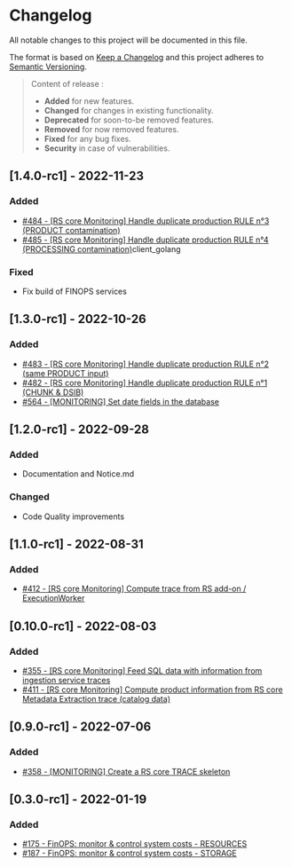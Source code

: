 # Changelog
All notable changes to this project will be documented in this file.

The format is based on [Keep a Changelog](https://keepachangelog.com/en/1.0.0/) and this project adheres to [Semantic Versioning](https://semver.org/spec/v2.0.0.html).

> Content of release :
> - **Added** for new features.
> - **Changed** for changes in existing functionality.
> - **Deprecated** for soon-to-be removed features.
> - **Removed** for now removed features.
> - **Fixed** for any bug fixes.
> - **Security** in case of vulnerabilities.

## [1.4.0-rc1] - 2022-11-23
### Added
- [#484 - [RS core Monitoring] Handle duplicate production RULE n°3 (PRODUCT contamination)](https://github.com/COPRS/rs-issues/issues/484)
- [#485 - [RS core Monitoring] Handle duplicate production RULE n°4 (PROCESSING contamination)](https://github.com/COPRS/rs-issues/issues/485)client_golang
### Fixed
- Fix build of FINOPS services

## [1.3.0-rc1] - 2022-10-26
### Added
- [#483 - [RS core Monitoring] Handle duplicate production RULE n°2 (same PRODUCT input)](https://github.com/COPRS/rs-issues/issues/483)
- [#482 - [RS core Monitoring] Handle duplicate production RULE n°1 (CHUNK & DSIB)](https://github.com/COPRS/rs-issues/issues/482)
- [#564 - [MONITORING] Set date fields in the database](https://github.com/COPRS/rs-issues/issues/564)

## [1.2.0-rc1] - 2022-09-28
### Added
- Documentation and Notice.md
### Changed
- Code Quality improvements

## [1.1.0-rc1] - 2022-08-31
### Added
- [#412 - [RS core Monitoring] Compute trace from RS add-on / ExecutionWorker](https://github.com/COPRS/rs-issues/issues/412)

## [0.10.0-rc1] - 2022-08-03
### Added
- [#355 - [RS core Monitoring] Feed SQL data with information from ingestion service traces](https://github.com/COPRS/rs-issues/issues/355)
- [#411 - [RS core Monitoring] Compute product information from RS core Metadata Extraction trace (catalog data)](https://github.com/COPRS/rs-issues/issues/411)

## [0.9.0-rc1] - 2022-07-06
### Added
- [#358 - [MONITORING] Create a RS core TRACE skeleton](https://github.com/COPRS/rs-issues/issues/358)

## [0.3.0-rc1] - 2022-01-19
### Added
- [#175 - FinOPS: monitor & control system costs - RESOURCES](https://github.com/COPRS/rs-issues/issues/175)
- [#187 - FinOPS: monitor & control system costs - STORAGE](https://github.com/COPRS/rs-issues/issues/187)
